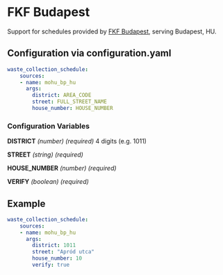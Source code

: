 # FKF Budapest

Support for schedules provided by [FKF Budapest](https://www.fkf.hu/hulladeknaptar), serving Budapest, HU.

## Configuration via configuration.yaml

```yaml
waste_collection_schedule:
    sources:
    - name: mohu_bp_hu
      args:
        district: AREA_CODE
        street: FULL_STREET_NAME
        house_number: HOUSE_NUMBER
```

### Configuration Variables

**DISTRICT**
*(number) (required)*
4 digits (e.g. 1011)

**STREET**
*(string) (required)*

**HOUSE_NUMBER**
*(number) (required)*

**VERIFY**
*(boolean) (required)*

## Example

```yaml
waste_collection_schedule:
    sources:
    - name: mohu_bp_hu
      args:
        district: 1011
        street: "Apród utca"
        house_number: 10
        verify: true
```